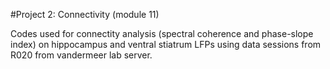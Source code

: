 #Project 2: Connectivity (module 11)

Codes used for connectity analysis (spectral coherence and phase-slope index) on hippocampus and ventral stiatrum LFPs using data sessions from R020 from vandermeer lab server. 
  
